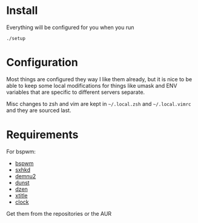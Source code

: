# Install

Everything will be configured for you when you run

```
./setup
```

# Configuration

Most things are configured they way I like them already, but it is nice to be
able to keep some local modifications for things like umask and ENV variables
that are specific to different servers separate.

Misc changes to zsh and vim are kept in `~/.local.zsh` and `~/.local.vimrc` and
they are sourced last.


# Requirements

For bspwm:


* [bspwm](http://github.com/baskerville/bspwm)
* [sxhkd](http://github.com/baskerville/sxhkd)
* [demnu2](https://bitbucket.org/melek/dmenu2)
* [dunst](http://github.com/knopwob/dunst)
* [dzen](http://github.com/robm/dzen)
* [xtitle](http://github.com/baskerville/xtitle)
* [clock](http://github.com/baskerville/sutils)

Get them from the repositories or the AUR
